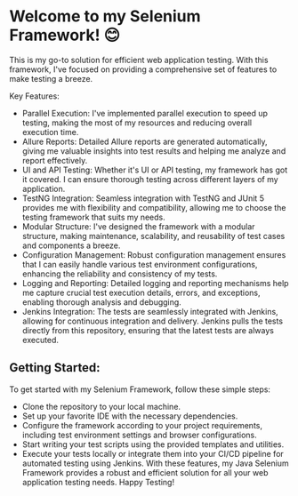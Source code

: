 # Welcome to my Selenium Framework! 😊
This is my go-to solution for efficient web application testing. With this framework, I've focused on providing a comprehensive set of features to make testing a breeze.

Key Features:
- Parallel Execution: I've implemented parallel execution to speed up testing, making the most of my resources and reducing overall execution time.
- Allure Reports: Detailed Allure reports are generated automatically, giving me valuable insights into test results and helping me analyze and report effectively.
- UI and API Testing: Whether it's UI or API testing, my framework has got it covered. I can ensure thorough testing across different layers of my application.
- TestNG Integration: Seamless integration with TestNG and JUnit 5 provides me with flexibility and compatibility, allowing me to choose the testing framework that suits my needs.
- Modular Structure: I've designed the framework with a modular structure, making maintenance, scalability, and reusability of test cases and components a breeze.
- Configuration Management: Robust configuration management ensures that I can easily handle various test environment configurations, enhancing the reliability and consistency of my tests.
- Logging and Reporting: Detailed logging and reporting mechanisms help me capture crucial test execution details, errors, and exceptions, enabling thorough analysis and debugging.
- Jenkins Integration: The tests are seamlessly integrated with Jenkins, allowing for continuous integration and delivery. Jenkins pulls the tests directly from this repository, ensuring that the latest tests are always executed.

## Getting Started:
To get started with my Selenium Framework, follow these simple steps:

- Clone the repository to your local machine.
- Set up your favorite IDE with the necessary dependencies.
- Configure the framework according to your project requirements, including test environment settings and browser configurations.
- Start writing your test scripts using the provided templates and utilities.
- Execute your tests locally or integrate them into your CI/CD pipeline for automated testing using Jenkins.
With these features, my Java Selenium Framework provides a robust and efficient solution for all your web application testing needs. Happy Testing!
